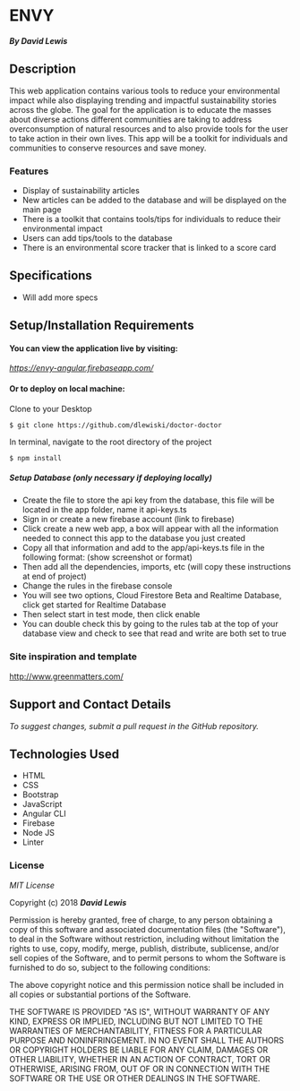 # ENVY

#### _By David Lewis_

## Description
This web application contains various tools to reduce your environmental impact while also displaying trending and impactful sustainability stories across the globe. The goal for the application is to educate the masses about diverse actions different communities are taking to address overconsumption of natural resources and to also provide tools for the user to take action in their own lives. This app will be a toolkit for individuals and communities to conserve resources and save money.

### Features
* Display of sustainability articles
* New articles can be added to the database and will be displayed on the main page
* There is a toolkit that contains tools/tips for individuals to reduce their environmental impact
* Users can add tips/tools to the database
* There is an environmental score tracker that is linked to a score card

## Specifications
* Will add more specs

## Setup/Installation Requirements

#### You can view the application live by visiting:
_https://envy-angular.firebaseapp.com/_

#### Or to deploy on local machine:
Clone to your Desktop


`$ git clone https://github.com/dlewiski/doctor-doctor`

In terminal, navigate to the root directory of the project

`$ npm install`

##### Setup Database (only necessary if deploying locally)
* Create the file to store the api key from the database, this file will be located in the app folder, name it api-keys.ts
* Sign in or create a new firebase account (link to firebase)
* Click create a new web app, a box will appear with all the information needed to connect this app to the database you just created
* Copy all that information and add to the app/api-keys.ts file in the following format: (show screenshot or format)
* Then add all the dependencies, imports, etc (will copy these instructions at end of project)
* Change the rules in the firebase console
* You will see two options, Cloud Firestore Beta and Realtime Database, click get started for Realtime Database
* Then select start in test mode, then click enable
* You can double check this by going to the rules tab at the top of your database view and check to see that read and write are both set to true

### Site inspiration and template

http://www.greenmatters.com/

## Support and Contact Details

_To suggest changes, submit a pull request in the GitHub repository._

## Technologies Used

* HTML
* CSS
* Bootstrap
* JavaScript
* Angular CLI
* Firebase
* Node JS
* Linter

### License

*MIT License*

Copyright (c) 2018 **_David Lewis_**

Permission is hereby granted, free of charge, to any person obtaining a copy
of this software and associated documentation files (the "Software"), to deal
in the Software without restriction, including without limitation the rights
to use, copy, modify, merge, publish, distribute, sublicense, and/or sell
copies of the Software, and to permit persons to whom the Software is
furnished to do so, subject to the following conditions:

The above copyright notice and this permission notice shall be included in all
copies or substantial portions of the Software.

THE SOFTWARE IS PROVIDED "AS IS", WITHOUT WARRANTY OF ANY KIND, EXPRESS OR
IMPLIED, INCLUDING BUT NOT LIMITED TO THE WARRANTIES OF MERCHANTABILITY,
FITNESS FOR A PARTICULAR PURPOSE AND NONINFRINGEMENT. IN NO EVENT SHALL THE
AUTHORS OR COPYRIGHT HOLDERS BE LIABLE FOR ANY CLAIM, DAMAGES OR OTHER
LIABILITY, WHETHER IN AN ACTION OF CONTRACT, TORT OR OTHERWISE, ARISING FROM,
OUT OF OR IN CONNECTION WITH THE SOFTWARE OR THE USE OR OTHER DEALINGS IN THE
SOFTWARE.
